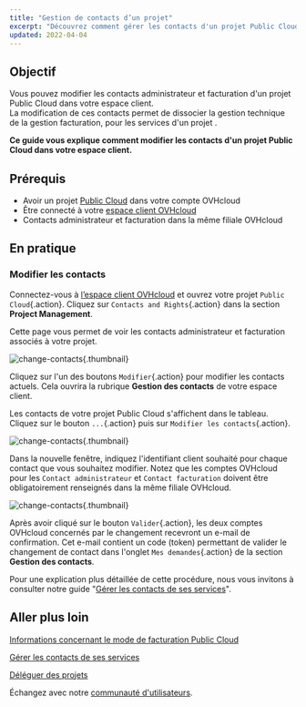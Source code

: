 ```yaml
---
title: "Gestion de contacts d’un projet"
excerpt: "Découvrez comment gérer les contacts d'un projet Public Cloud"
updated: 2022-04-04
---
```


## Objectif

Vous pouvez modifier les contacts administrateur et facturation d'un projet Public Cloud dans votre espace client.<br>
La modification de ces contacts permet de dissocier la gestion technique de la gestion facturation, pour les services d'un projet .

**Ce guide vous explique comment modifier les contacts d'un projet Public Cloud dans votre espace client.**

## Prérequis

- Avoir un projet [Public Cloud](https://www.ovhcloud.com/fr-ca/public-cloud/) dans votre compte OVHcloud
- Être connecté à votre [espace client OVHcloud](/links/manager)
- Contacts administrateur et facturation dans la même filiale OVHcloud

## En pratique

### Modifier les contacts

Connectez-vous à [l’espace client OVHcloud](/links/manager) et ouvrez votre projet `Public Cloud`{.action}. Cliquez sur `Contacts and Rights`{.action} dans la section **Project Management**.

Cette page vous permet de voir les contacts administrateur et facturation associés à votre projet.

![change-contacts](images/contact1_ca.png){.thumbnail}

Cliquez sur l'un des boutons `Modifier`{.action} pour modifier les contacts actuels. Cela ouvrira la rubrique **Gestion des contacts** de votre espace client.

Les contacts de votre projet Public Cloud s'affichent dans le tableau. Cliquez sur le bouton `...`{.action} puis sur `Modifier les contacts`{.action}.

![change-contacts](images/contactchange_ca.png){.thumbnail}

Dans la nouvelle fenêtre, indiquez l'identifiant client souhaité pour chaque contact que vous souhaitez modifier. Notez que les comptes OVHcloud pour les `Contact administrateur` et `Contact facturation` doivent être obligatoirement renseignés dans la même filiale OVHcloud.

![change-contacts](images/contactchange1_ca.png){.thumbnail}

Après avoir cliqué sur le bouton `Valider`{.action}, les deux comptes OVHcloud concernés par le changement recevront un e-mail de confirmation. Cet e-mail contient un code (token) permettant de valider le changement de contact dans l'onglet `Mes demandes`{.action} de la section **Gestion des contacts**.

Pour une explication plus détaillée de cette procédure, nous vous invitons à consulter notre guide "[Gérer les contacts de ses services](/pages/account_and_service_management/account_information/managing_contacts)".

## Aller plus loin

[Informations concernant le mode de facturation Public Cloud](/pages/public_cloud/compute/analyze_billing)

[Gérer les contacts de ses services](/pages/account_and_service_management/account_information/managing_contacts)

[Déléguer des projets](/pages/public_cloud/compute/delegate_projects)

Échangez avec notre [communauté d'utilisateurs](/links/community).

